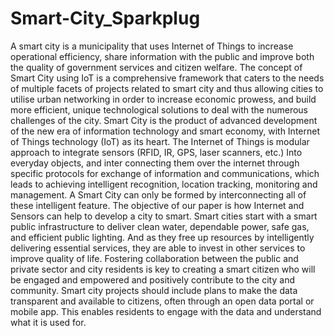 # Smart-City_Sparkplug
A smart city is a municipality that uses Internet of Things to increase operational efficiency, share information with the public and improve both the quality of government services and citizen welfare.
The concept of Smart City using IoT is a comprehensive framework that caters to the needs of multiple facets of projects related to smart city and thus allowing cities to utilise urban networking in order to increase economic prowess, and build more efficient, unique technological solutions to deal with the numerous challenges of the city. Smart City is the product of advanced development of the new era of information technology and smart economy, with Internet of Things technology (IoT) as its heart. The Internet of Things is modular approach to integrate sensors (RFID, IR, GPS, laser scanners, etc.) Into everyday objects, and inter connecting them over the internet through specific protocols for exchange of information and communications, which leads to achieving intelligent recognition, location tracking, monitoring and management. A Smart City can only be formed by interconnecting all of these intelligent feature. The objective of our paper is how Internet and Sensors can help to develop a city to smart.
Smart cities start with a smart public infrastructure to deliver clean water, dependable power, safe gas, and efficient public lighting. And as they free up resources by intelligently delivering essential services, they are able to invest in other services to improve quality of life.
Fostering collaboration between the public and private sector and city residents is key to creating a smart citizen who will be engaged and empowered and positively contribute to the city and community. Smart city projects should include plans to make the data transparent and available to citizens, often through an open data portal or mobile app. This enables residents to engage with the data and understand what it is used for.
